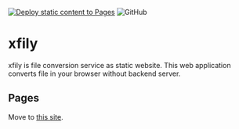 [![Deploy static content to Pages](https://github.com/GossiperLoturot/xfily/actions/workflows/static.yml/badge.svg)](https://github.com/GossiperLoturot/xfily/actions/workflows/static.yml)
![GitHub](https://img.shields.io/github/license/GossiperLoturot/docker-fire)

# xfily

xfily is file conversion service as static website. This web application converts file in your browser without backend server.

## Pages

Move to [this site](https://gossiperloturot.github.io/xfily/).
